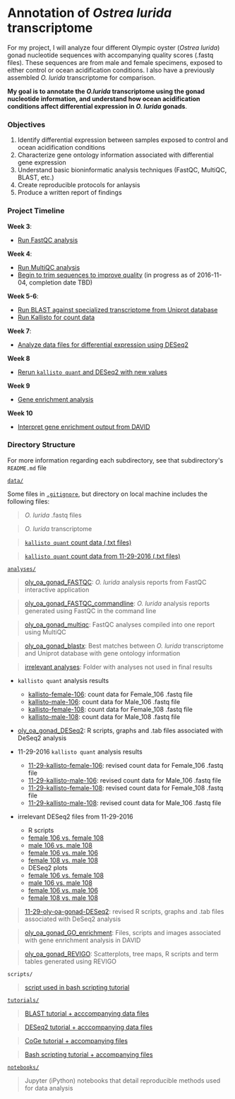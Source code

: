 # Annotation of *Ostrea lurida* transcriptome

For my project, I will analyze four different Olympic oyster (*Ostrea lurida*) gonad nucleotide sequences with accompanying quality scores (.fastq files). These sequences are from male and female specimens, exposed to either control or ocean acidification conditions. I also have a previously assembled *O. lurida* transcriptome for comparison.

**My goal is to annotate the *O.lurida* transcriptome using the gonad nucleotide information, and understand how ocean acidification conditions affect differential expression in *O. lurida* gonads**.

### Objectives

1. Identify differential expression between samples exposed to control and ocean acidification conditions
2. Characterize gene ontology information associated with differential gene expression
3. Understand basic bioninformatic analysis techniques (FastQC, MultiQC, BLAST, etc.)
4. Create reproducible protocols for anlaysis
5. Produce a written report of findings

### Project Timeline

**Week 3**: 
- [Run FastQC analysis](https://github.com/yaaminiv/yaaminiv-fish546-2016/blob/master/notebooks/2016-10-19-oly-gonad-OA-part-1-FASTQC-results.ipynb)

**Week 4**: 
- [Run MultiQC analysis](https://github.com/yaaminiv/yaaminiv-fish546-2016/blob/master/notebooks/2016-10-13-oly-gonad-OA-part-1.ipynb)
- [Begin to trim sequences to improve quality](https://github.com/yaaminiv/yaaminiv-fish546-2016/blob/master/notebooks/2016-10-13-oly-gonad-OA-part-1.ipynb) (in progress as of 2016-11-04, completion date TBD)

**Week 5-6**: 
- [Run BLAST against specialized transcriptome from Uniprot database](https://github.com/yaaminiv/yaaminiv-fish546-2016/blob/master/notebooks/2016-10-28-oly-gonad-OA-part-2-BLAST.ipynb)
- [Run Kallisto for count data](https://github.com/yaaminiv/yaaminiv-fish546-2016/blob/master/notebooks/2016-11-04-oly-gonad-OA-part3-kallisto.ipynb)

**Week 7**:
- [Analyze data files for differential expression using DESeq2](https://github.com/yaaminiv/yaaminiv-fish546-2016/blob/master/notebooks/2016-11-11-oly-gonad-OA-part4-differential-expression.ipynb)

**Week 8**
- [Rerun `kallisto quant` and DESeq2 with new values](https://github.com/yaaminiv/yaaminiv-fish546-2016/blob/master/notebooks/2016-11-29-oly-gonad-OA-part5-rerun-kallisto-and-DESeq2.ipynb)

**Week 9**
- [Gene enrichment analysis](https://github.com/yaaminiv/yaaminiv-fish546-2016/blob/master/notebooks/2016-11-30-oly-gonad-OA-part6-enrichment-analysis.ipynb)

**Week 10**
- [Interpret gene enrichment output from DAVID](https://github.com/yaaminiv/yaaminiv-fish546-2016/blob/master/notebooks/2016-12-12-oly-gonad-OA-part7-REVIGO.ipynb)

### Directory Structure
For more information regarding each subdirectory, see that subdirectory's `README.md` file

[`data/`](https://github.com/yaaminiv/yaaminiv-fish546-2016/tree/master/data)

Some files in [`.gitignore`](https://github.com/yaaminiv/yaaminiv-fish546-2016/blob/master/.gitignore), but directory on local machine includes the following files:

> *O. lurida* .fastq files

> *O. lurida* transcriptome

> [`kallisto quant` count data (.txt files)](https://github.com/yaaminiv/yaaminiv-fish546-2016/tree/master/data/2016-11-16_count_data)

> [`kallisto quant` count data from 11-29-2016 (.txt files)](https://github.com/yaaminiv/yaaminiv-fish546-2016/tree/master/data/2016-11-29_count_data)

[`analyses/`](https://github.com/yaaminiv/yaaminiv-fish546-2016/tree/master/analyses)
> [oly_oa_gonad_FASTQC](https://github.com/yaaminiv/yaaminiv-fish546-2016/tree/master/analyses/oly_oa_gonad_FASTQC): *O. lurida* analysis reports from FastQC interactive application

> [oly_oa_gonad_FASTQC_commandline](https://github.com/yaaminiv/yaaminiv-fish546-2016/tree/master/analyses/oly_oa_gonad_FastQC_commandline): *O. lurida* analysis reports generated using FastQC in the command line

> [oly_oa_gonad_multiqc](https://github.com/yaaminiv/yaaminiv-fish546-2016/tree/master/analyses/oly_oa_gonad_MultiQC): FastQC analyses compiled into one report using MultiQC

> [oly_oa_gonad_blastx](https://github.com/yaaminiv/yaaminiv-fish546-2016/tree/master/analyses/oly_oa_gonad_blastx): Best matches between *O. lurida* transcriptome and Uniprot database with gene ontology information

> [irrelevant analyses](https://github.com/yaaminiv/yaaminiv-fish546-2016/tree/master/analyses/irrelevant-analyses): Folder with analyses not used in final results

 - `kallisto quant` analysis results
   - [kallisto-female-106](https://github.com/yaaminiv/yaaminiv-fish546-2016/tree/master/analyses/irrelevant-analyses/kallisto-female-106): count data for Female_106 .fastq file
   - [kallisto-male-106](https://github.com/yaaminiv/yaaminiv-fish546-2016/tree/master/analyses/irrelevant-analyses/kallisto-male-106): count data for Male_106 .fastq file
   - [kallisto-female-108](https://github.com/yaaminiv/yaaminiv-fish546-2016/tree/master/analyses/irrelevant-analyses/kallisto-female-108): count data for Female_108 .fastq file
   - [kallisto-male-108](https://github.com/yaaminiv/yaaminiv-fish546-2016/tree/master/analyses/irrelevant-analyses/kallisto-male-108): count data for Male_108 .fastq file
  
 - [oly_oa_gonad_DESeq2](https://github.com/yaaminiv/yaaminiv-fish546-2016/tree/master/analyses/oly_oa_gonad_DESeq2): R scripts, graphs and .tab files associated with DeSeq2 analysis

 - 11-29-2016 `kallisto quant` analysis results
   - [11-29-kallisto-female-106](https://github.com/yaaminiv/yaaminiv-fish546-2016/tree/master/analyses/irrelevant-analyses/11-29-kallisto-female-106): revised count data for Female_106 .fastq file
   - [11-29-kallisto-male-106](https://github.com/yaaminiv/yaaminiv-fish546-2016/tree/master/analyses/irrelevant-analyses/11-29-kallisto-male-106): revised count data for Male_106 .fastq file
   - [11-29-kallisto-female-108](https://github.com/yaaminiv/yaaminiv-fish546-2016/tree/master/analyses/irrelevant-analyses/11-29-kallisto-female-108): revised count data for Female_108 .fastq file
   - [11-29-kallisto-male-108](https://github.com/yaaminiv/yaaminiv-fish546-2016/tree/master/analyses/irrelevant-analyses/11-29-kallisto-male-108): revised count data for Male_106 .fastq file

 - irrelevant DESeq2 files from 11-29-2016
   - R scripts
    - [female 106 vs. female 108](https://github.com/yaaminiv/yaaminiv-fish546-2016/blob/master/analyses/irrelevant-analyses/2016-11-29-female106-female108-DESeq2.R)
    - [male 106 vs. male 108](https://github.com/yaaminiv/yaaminiv-fish546-2016/blob/master/analyses/irrelevant-analyses/2016-11-29-male106-male108-DESeq2.R)
    - [female 106 vs. male 106](https://github.com/yaaminiv/yaaminiv-fish546-2016/blob/master/analyses/irrelevant-analyses/2016-11-29-female106-male106-DESeq2.R)
    - [female 108 vs. male 108](https://github.com/yaaminiv/yaaminiv-fish546-2016/blob/master/analyses/irrelevant-analyses/2016-11-29-female108-male108-DESeq2.R)
   - DESeq2 plots
    - [female 106 vs. female 108](https://github.com/yaaminiv/yaaminiv-fish546-2016/blob/master/analyses/irrelevant-analyses/female106-female108.png)
    - [male 106 vs. male 108](https://github.com/yaaminiv/yaaminiv-fish546-2016/blob/master/analyses/irrelevant-analyses/male106-male108.png)
    - [female 106 vs. male 106](https://github.com/yaaminiv/yaaminiv-fish546-2016/blob/master/analyses/irrelevant-analyses/female106-male106.png)
    - [female 108 vs. male 108](https://github.com/yaaminiv/yaaminiv-fish546-2016/blob/master/analyses/irrelevant-analyses/female108-male108.png)
  
> [11-29-oly-oa-gonad-DESeq2](https://github.com/yaaminiv/yaaminiv-fish546-2016/tree/master/analyses/11-29-oly-oa-gonad-DESeq2): revised R scripts, graphs and .tab files associated with DeSeq2 analysis

> [oly_oa_gonad_GO_enrichment](https://github.com/yaaminiv/yaaminiv-fish546-2016/tree/master/analyses/oly_oa_gonad_GO_enrichment): Files, scripts and images associated with gene enrichment analysis in DAVID

> [oly_oa_gonad_REVIGO](https://github.com/yaaminiv/yaaminiv-fish546-2016/tree/master/analyses/oly_oa_gonad_REVIGO): Scatterplots, tree maps, R scripts and term tables generated using REVIGO

`scripts/`
> [script used in bash scripting tutorial](https://github.com/yaaminiv/yaaminiv-fish546-2016/blob/master/scripts/quiz7.sh)

[`tutorials/`](https://github.com/yaaminiv/yaaminiv-fish546-2016/tree/master/tutorials)
> [BLAST tutorial + acccompanying data files](https://github.com/yaaminiv/yaaminiv-fish546-2016/tree/master/tutorials/BLAST-tutorial)

> [DESeq2 tutorial + acccompanying data files](https://github.com/yaaminiv/yaaminiv-fish546-2016/tree/master/tutorials/DESeq2-tutorial)

> [CoGe tutorial + accompanying files](https://github.com/yaaminiv/yaaminiv-fish546-2016/tree/master/tutorials/COGE-tutorial)

> [Bash scripting tutorial + accompanying files](https://github.com/yaaminiv/yaaminiv-fish546-2016/tree/master/tutorials/bash-scripting-tutorial)

[`notebooks/`](https://github.com/yaaminiv/yaaminiv-fish546-2016/tree/master/notebooks)
> Jupyter (iPython) notebooks that detail reproducible methods used for data analysis
